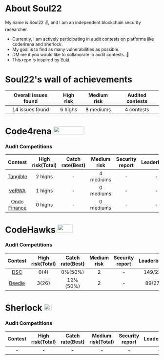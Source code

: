 # About Soul22
My name is Soul22 :v:, and I am an independent blockchain security researcher.

- Currently, I am actively participating in audit contests on platforms like code4rena and sherlock.
- My goal is to find as many vulnerabilities as possible. 
- DM me if you would like to collaborate in audit contests.  :two_men_holding_hands:
- This repo is inspired by [Yuki](https://github.com/SilentYuki)

# Soul22's wall of achievements

| Overall issues found | High risk | Medium risk | Audited contests |
|:--:|:--:|:--:|:--:|
| 14 issues found | 6 highs | 8 mediums | 4 contests |


# Code4rena <img src="https://code4rena.com/logos/c4-logo.svg" width=100 height=25>

### Audit Competitions
| Contest | High risk(Total) | Catch rate(Best) | Medium risk | Security report | Leaderboard |
|:--:|:--:|:--:|:--:|:--:|:--:|
| [Tangible](https://code4rena.com/contests/2023-08-tangible-caviar#top) | 2 highs  | - | 4 mediums | - | - | - | 
| [veRWA](https://code4rena.com/contests/2023-08-verwa#top) | 1 highs  | - | 0 mediums  | - | - | - |
| [Ondo Finance](https://code4rena.com/contests/2023-09-ondo-finance#top) | 0 highs  | - | 0 mediums  | - | - | - |






# CodeHawks <img src="https://res.cloudinary.com/droqoz7lg/image/upload/v1689080263/snhkgvtsidryjdtx0pce.png" width=50 height=27>

### Audit Competitions
| Contest | High risk(Total) | Catch rate(Best) | Medium risk | Security report | Leaderboard |
|:--:|:--:|:--:|:--:|:--:|:--:|
| [DSC](https://www.codehawks.com/contests/cljx3b9390009liqwuedkn0m0) | 0(4) | 0%(50%) | 2 | - | 149/229 | 
| [Beedle](https://www.codehawks.com/contests/clkbo1fa20009jr08nyyf9wbx) | 3(26) | 12%(50%) | 2| -  | 89/276	 |


# Sherlock <img src="https://audits.sherlock.xyz/_next/static/media/sherlock_logo.dc2b3290.svg" width=24 height=23.5>

### Audit Competitions
| Contest | High risk(Total) | Catch rate(Best) | Medium risk(Total) | Security report | Leaderboard |
|:--:|:--:|:--:|:--:|:--:|:--:|
| - | - | - | - | - | - | - |
